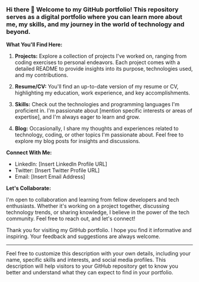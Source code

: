 ### Hi there 👋 Welcome to my GitHub portfolio! This repository serves as a digital portfolio where you can learn more about me, my skills, and my journey in the world of technology and beyond.

**What You'll Find Here:**

1. **Projects:** Explore a collection of projects I've worked on, ranging from coding exercises to personal endeavors. Each project comes with a detailed README to provide insights into its purpose, technologies used, and my contributions.

2. **Resume/CV:** You'll find an up-to-date version of my resume or CV, highlighting my education, work experience, and key accomplishments.

3. **Skills:** Check out the technologies and programming languages I'm proficient in. I'm passionate about [mention specific interests or areas of expertise], and I'm always eager to learn and grow.

4. **Blog:** Occasionally, I share my thoughts and experiences related to technology, coding, or other topics I'm passionate about. Feel free to explore my blog posts for insights and discussions.

**Connect With Me:**

- LinkedIn: [Insert LinkedIn Profile URL]
- Twitter: [Insert Twitter Profile URL]
- Email: [Insert Email Address]

**Let's Collaborate:**

I'm open to collaboration and learning from fellow developers and tech enthusiasts. Whether it's working on a project together, discussing technology trends, or sharing knowledge, I believe in the power of the tech community. Feel free to reach out, and let's connect!

Thank you for visiting my GitHub portfolio. I hope you find it informative and inspiring. Your feedback and suggestions are always welcome.

---

Feel free to customize this description with your own details, including your name, specific skills and interests, and social media profiles. This description will help visitors to your GitHub repository get to know you better and understand what they can expect to find in your portfolio.
